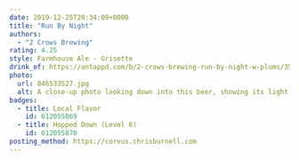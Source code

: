 ```yaml
---
date: 2019-12-25T20:34:09+0000
title: "Run By Night"
authors:
  - "2 Crows Brewing"
rating: 4.25
style: Farmhouse Ale - Grisette
drink_of: https://untappd.com/b/2-crows-brewing-run-by-night-w-plums/3583182
photo:
  url: 846533527.jpg
  alt: A close-up photo looking down into this beer, showing its light, amber colour
badges:
  - title: Local Flavor
    id: 612055869
  - title: Hopped Down (Level 6)
    id: 612055870
posting_method: https://corvus.chrisburnell.com
---
```

